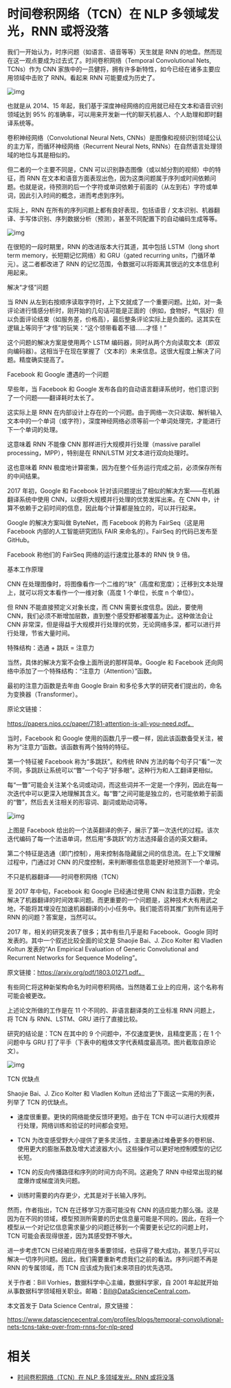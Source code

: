 
# 时间卷积网络（TCN）在 NLP 多领域发光，RNN 或将没落

我们一开始认为，时序问题（如语言、语音等等）天生就是 RNN 的地盘。然而现在这一观点要成为过去式了。时间卷积网络（Temporal Convolutional Nets, TCNs）作为 CNN 家族中的一员健将，拥有许多新特性，如今已经在诸多主要应用领域中击败了 RNN。看起来 RNN 可能要成为历史了。



![img](https://mmbiz.qpic.cn/mmbiz_png/UicQ7HgWiaUb2Zl8hzDTU1arclFr63TXIyibgNITktgAZLic6SS9ic3icCHL77ENnIiaq7F1XicqtYFiciceBYa0EnNmrE4w/640?wx_fmt=png&tp=webp&wxfrom=5&wx_lazy=1&wx_co=1)



也就是从 2014、15 年起，我们基于深度神经网络的应用就已经在文本和语音识别领域达到 95% 的准确率，可以用来开发新一代的聊天机器人、个人助理和即时翻译系统等。



卷积神经网络（Convolutional Neural Nets, CNNs）是图像和视频识别领域公认的主力军，而循环神经网络（Recurrent Neural Nets, RNNs）在自然语言处理领域的地位与其是相似的。



但二者的一个主要不同是，CNN 可以识别静态图像（或以帧分割的视频）中的特征，而 RNN 在文本和语音方面表现出色，因为这类问题属于序列或时间依赖问题。也就是说，待预测的后一个字符或单词依赖于前面的（从左到右）字符或单词，因此引入时间的概念，进而考虑到序列。



实际上，RNN 在所有的序列问题上都有良好表现，包括语音 / 文本识别、机器翻译、手写体识别、序列数据分析（预测），甚至不同配置下的自动编码生成等等。



![img](https://mmbiz.qpic.cn/mmbiz_jpg/ZBjVrHIdkOmfmeI37CoLSQtL7XM80icIeklatjFby1PD7NQNgWzYMtPoNmTwG3ibwZU4UspibVGtYoIPeq4Wia6kicw/640?wx_fmt=jpeg&tp=webp&wxfrom=5&wx_lazy=1&wx_co=1)



在很短的一段时期里，RNN 的改进版本大行其道，其中包括 LSTM（long short term memory，长短期记忆网络）和 GRU（gated recurring units，门循环单元）。这二者都改进了 RNN 的记忆范围，令数据可以将距离其很远的文本信息利用起来。





解决“才怪”问题





当 RNN 从左到右按顺序读取字符时，上下文就成了一个重要问题。比如，对一条评论进行情感分析时，刚开始的几句话可能是正面的（例如，食物好，气氛好）但以负面评论结束（如服务差，价格高），最后整条评论实际上是负面的。这其实在逻辑上等同于“才怪”的玩笑：“这个领带看着不错……才怪！”



这个问题的解决方案是使用两个 LSTM 编码器，同时从两个方向读取文本（即双向编码器）。这相当于在现在掌握了（文本的）未来信息。这很大程度上解决了问题。精度确实提高了。





Facebook 和 Google 遭遇的一个问题



早些年，当 Facebook 和 Google 发布各自的自动语言翻译系统时，他们意识到了一个问题——翻译耗时太长了。



这实际上是 RNN 在内部设计上存在的一个问题。由于网络一次只读取、解析输入文本中的一个单词（或字符），深度神经网络必须等前一个单词处理完，才能进行下一个单词的处理。



这意味着 RNN 不能像 CNN 那样进行大规模并行处理（massive parallel processing，MPP），特别是在 RNN/LSTM 对文本进行双向处理时。

这也意味着 RNN 极度地计算密集，因为在整个任务运行完成之前，必须保存所有的中间结果。



2017 年初，Google 和 Facebook 针对该问题提出了相似的解决方案——在机器翻译系统中使用 CNN，以便将大规模并行处理的优势发挥出来。在 CNN 中，计算不依赖于之前时间的信息，因此每个计算都是独立的，可以并行起来。



Google 的解决方案叫做 ByteNet，而 Facebook 的称为 FairSeq（这是用 Facebook 内部的人工智能研究团队 FAIR 来命名的）。FairSeq 的代码已发布至 GitHub。



Facebook 称他们的 FairSeq 网络的运行速度比基本的 RNN 快 9 倍。





基本工作原理



CNN 在处理图像时，将图像看作一个二维的“块”（高度和宽度）；迁移到文本处理上，就可以将文本看作一个一维对象（高度 1 个单位，长度 n 个单位）。



但 RNN 不能直接预定义对象长度，而 CNN 需要长度信息。因此，要使用 CNN，我们必须不断增加层数，直到整个感受野都被覆盖为止。这种做法会让 CNN 非常深，但是得益于大规模并行处理的优势，无论网络多深，都可以进行并行处理，节省大量时间。





特殊结构：选通 + 跳跃 = 注意力



当然，具体的解决方案不会像上面所说的那样简单。Google 和 Facebook 还向网络中添加了一个特殊结构：“注意力（Attention）”函数。

最初的注意力函数是去年由 Google Brain 和多伦多大学的研究者们提出的，命名为变换器（Transformer）。



原论文链接：

https://papers.nips.cc/paper/7181-attention-is-all-you-need.pdf。



当时，Facebook 和 Google 使用的函数几乎一模一样，因此该函数备受关注，被称为“注意力”函数。该函数有两个独特的特征。



第一个特征被 Facebook 称为“多跳跃”。和传统 RNN 方法的每个句子只“看”一次不同，多跳跃让系统可以“瞥”一个句子“好多眼”。这种行为和人工翻译更相似。



每“一瞥”可能会关注某个名词或动词，而这些词并不一定是一个序列，因此在每一次迭代中可以更深入地理解其含义。每“瞥”之间可能是独立的，也可能依赖于前面的“瞥”，然后去关注相关的形容词、副词或助动词等。



![img](https://mmbiz.qpic.cn/mmbiz_png/ZBjVrHIdkOmfmeI37CoLSQtL7XM80icIevdlicGmhep9IbFZiaZ1v8eWtP8w45t8oyWgrnSlxvZUHnFAujFCZDL7Q/640?wx_fmt=png&tp=webp&wxfrom=5&wx_lazy=1&wx_co=1)



上图是 Facebook 给出的一个法英翻译的例子，展示了第一次迭代的过程。该次迭代编码了每一个法语单词，然后用“多跳跃”的方法选择最合适的英文翻译。



第二个特征是选通（即门控制），用来控制各隐藏层之间的信息流。在上下文理解过程中，门通过对 CNN 的尺度控制，来判断哪些信息能更好地预测下一个单词。





不只是机器翻译——时间卷积网络（TCN）



至 2017 年中旬，Facebook 和 Google 已经通过使用 CNN 和注意力函数，完全解决了机器翻译的时间效率问题。而更重要的一个问题是，这种技术大有用武之地，不能将其埋没在加速机器翻译的小小任务中。我们能否将其推广到所有适用于 RNN 的问题？答案是，当然可以。



2017 年，相关的研究发表了很多；其中有些几乎是和 Facebook、Google 同时发表的。其中一个叙述比较全面的论文是 Shaojie Bai、J. Zico Kolter 和 Vladlen Koltun 发表的“An Empirical Evaluation of Generic Convolutional and Recurrent Networks for Sequence Modeling”。



原文链接：https://arxiv.org/pdf/1803.01271.pdf。



有些同仁将这种新架构命名为时间卷积网络。当然随着工业上的应用，这个名称有可能会被更改。



上述论文所做的工作是在 11 个不同的、非语言翻译类的工业标准 RNN 问题上，将 TCN 与 RNN、LSTM、GRU 进行了直接比较。



研究的结论是：TCN 在其中的 9 个问题中，不仅速度更快，且精度更高；在 1 个问题中与 GRU 打了平手（下表中的粗体文字代表精度最高项。图片截取自原论文）。



![img](https://mmbiz.qpic.cn/mmbiz_png/ZBjVrHIdkOmfmeI37CoLSQtL7XM80icIezrqrHG2c35jznhJIBUPpOWSy5TppsPM9cH1w7s4J6aRCkGDTRqozLQ/640?wx_fmt=png&tp=webp&wxfrom=5&wx_lazy=1&wx_co=1)





TCN 优缺点



Shaojie Bai、J. Zico Kolter 和 Vladlen Koltun 还给出了下面这一实用的列表，列举了 TCN 的优缺点。



- 速度很重要。更快的网络能使反馈环更短。由于在 TCN 中可以进行大规模并行处理，网络训练和验证的时间都会变短。

- TCN 为改变感受野大小提供了更多灵活性，主要是通过堆叠更多的卷积层、使用更大的膨胀系数及增大滤波器大小。这些操作可以更好地控制模型的记忆长短。

- TCN 的反向传播路径和序列的时间方向不同。这避免了 RNN 中经常出现的梯度爆炸或梯度消失问题。

- 训练时需要的内存更少，尤其是对于长输入序列。




然而，作者指出，TCN 在迁移学习方面可能没有 CNN 的适应能力那么强。这是因为在不同的领域，模型预测所需要的历史信息量可能是不同的。因此，在将一个模型从一个对记忆信息需求量少的问题迁移到一个需要更长记忆的问题上时，TCN 可能会表现得很差，因为其感受野不够大。



进一步考虑TCN 已经被应用在很多重要领域，也获得了极大成功，甚至几乎可以解决一切序列问题。因此，我们需要重新考虑我们之前的看法。序列问题不再是 RNN 的专属领域，而 TCN 应该成为我们未来项目的优先选项。



关于作者：Bill Vorhies，数据科学中心主编，数据科学家，自 2001 年起就开始从事数据科学领域相关职业。邮箱：Bill@DataScienceCentral.com。



本文首发于 Data Science Central，原文链接：

https://www.datasciencecentral.com/profiles/blogs/temporal-convolutional-nets-tcns-take-over-from-rnns-for-nlp-pred


# 相关

- [时间卷积网络（TCN）在 NLP 多领域发光，RNN 或将没落](https://mp.weixin.qq.com/s?__biz=MzI3MTA0MTk1MA==&mid=2652018730&idx=3&sn=0bfd0e05527c3a23013ff06c14c7a48a&chksm=f121ecdbc65665cd7a776b202c73443dac78a769596b4b9d799df465c580d6c30b2d1928e12a&mpshare=1&scene=1&srcid=0515X0DpQ0hW95lw2RohkOhT#rd)
